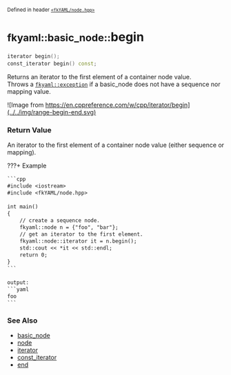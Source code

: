 <small>Defined in header [`<fkYAML/node.hpp>`](https://github.com/fktn-k/fkYAML/blob/develop/include/fkYAML/node.hpp)</small>

# <small>fkyaml::basic_node::</small>begin

```cpp
iterator begin();
const_iterator begin() const;
```

Returns an iterator to the first element of a container node value.  
Throws a [`fkyaml::exception`](../exception/index.md) if a basic_node does not have a sequence nor mapping value.  

![Image from https://en.cppreference.com/w/cpp/iterator/begin](../../img/range-begin-end.svg)

### **Return Value**

An iterator to the first element of a container node value (either sequence or mapping).

???+ Example

    ```cpp
    #include <iostream>
    #include <fkYAML/node.hpp>

    int main()
    {
        // create a sequence node.
        fkyaml::node n = {"foo", "bar"};
        // get an iterator to the first element.
        fkyaml::node::iterator it = n.begin();
        std::cout << *it << std::endl;
        return 0;
    }
    ```

    output:
    ```yaml
    foo
    ```

### **See Also**

* [basic_node](index.md)
* [node](node.md)
* [iterator](iterator.md)  
* [const_iterator](const_iterator.md)
* [end](end.md)
